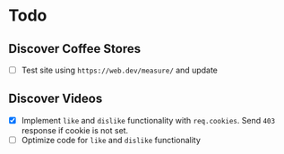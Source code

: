 # Todo

## Discover Coffee Stores

- [ ] Test site using `https://web.dev/measure/` and update

## Discover Videos

- [x] Implement `like` and `dislike` functionality with `req.cookies`. Send `403` response if cookie is not set.
- [ ] Optimize code for `like` and `dislike` functionality
